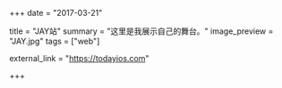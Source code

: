 +++
date = "2017-03-21"

title = "JAY站"
summary = "这里是我展示自己的舞台。"
image_preview = "JAY.jpg"
tags = ["web"]

external_link = "https://todayios.com"

+++

